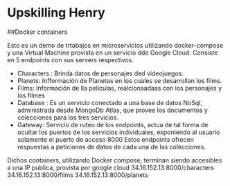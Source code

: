 # Upskilling Henry
##Docker containers

Esto es un demo de trtabajos en microservicios utilizando docker-compose y una Virtual Machine provista en un servicio dde Google Cloud.
Consiste en 5 endpoints con sus servers respectivos.
- Characters : Brinda datos de personajes ded videojuegos.
- Planets: Infformación de Planetas en los cuales se desarrollan los films.
- Films: Información de lla peliculas, realcionaadaas con los personajes y los filmes
- Database : Es un servicio conectado a una base de datos NoSql, administrada desde  MongoDb Atlas, que provee los documentos y colecciones para los tres servicios.
- Gateway: Servicio de ruteo de los endpoints, actua de tal forma de ocultar los puertos de los servicios individuales, exponiendo al usuario solamente el puerto de acceso 8000
  Estos endpoints ofrecen respuestas a peticiones de datos de cada una de las colecciones.
  
Dichos containers, utilizando Docker compose, terminan siendo accesibles a una IP publica, provista por google cloud 
34.16.152.13:8000/characters
34.16.152.13:8000/films
34.16.152.13:8000/planets
